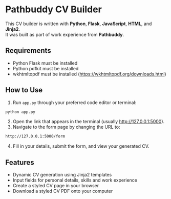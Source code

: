 # Pathbuddy CV Builder

This CV builder is written with **Python**, **Flask**, **JavaScript**, **HTML**, and **Jinja2**.  
It was built as part of work experience from **Pathbuddy**.

## Requirements
* Python Flask must be installed
* Python pdfkit must be installed
* wkhtmltopdf must be installed (https://wkhtmltopdf.org/downloads.html)
## How to Use

1. Run `app.py` through your preferred code editor or terminal:

```bash
python app.py
```
2. Open the link that appears in the terminal (usually http://127.0.0.1:5000).
3. Navigate to the form page by changing the URL to:
``` bash
http://127.0.0.1:5000/form
```
4. Fill in your details, submit the form, and view your generated CV.

## Features
* Dynamic CV generation using Jinja2 templates
* Input fields for personal details, skills and work experience
* Create a styled CV page in your browser
* Download a styled CV PDF onto your computer
